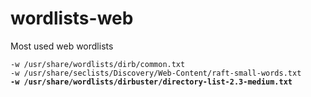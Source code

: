 # wordlists-web

Most used web wordlists

<pre class="language-bash"><code class="lang-bash">-w /usr/share/wordlists/dirb/common.txt
-w /usr/share/seclists/Discovery/Web-Content/raft-small-words.txt
<strong>-w /usr/share/wordlists/dirbuster/directory-list-2.3-medium.txt
</strong></code></pre>
